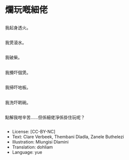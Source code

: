 # 爛玩嘅細佬

##
我起身透火。

##
我煲滾水。

##
我破柴。

##
我攪吓個煲。

##
我掃吓地板。

##
我洗吓啲碗。

##
點解我咁辛苦……但係細佬淨係掛住玩呢？

##
* License: [CC-BY-NC]
* Text: Clare Verbeek, Thembani Dladla, Zanele Buthelezi
* Illustration: Mlungisi Dlamini
* Translation: dohliam
* Language: yue

